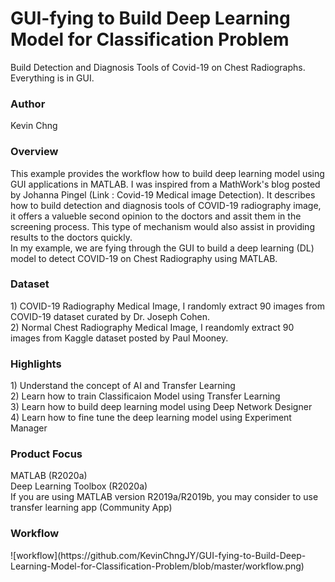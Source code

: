 <h1> GUI-fying to Build Deep Learning Model for Classification Problem</h1>
Build Detection and Diagnosis Tools of Covid-19 on Chest Radiographs. Everything is in GUI.<br>

<h3>Author</h3>
Kevin Chng
<br>
<h3>Overview</h3>
This example provides the workflow how to build deep learning model using GUI applications in MATLAB. I was inspired from a MathWork's blog posted by Johanna Pingel (Link : Covid-19 Medical image Detection). It describes how to build detection and diagnosis tools of COVID-19 radiography image, it offers a valueble second opinion to the doctors and assit them in the screening process. This type of mechanism would also assist in providing results to the doctors quickly. <br>
In my example, we are fying through the GUI to build a deep learning (DL) model to detect COVID-19 on Chest Radiography using MATLAB.<br>

<h3>Dataset</h3>
1) COVID-19 Radiography Medical Image, I randomly extract 90 images from COVID-19 dataset curated by Dr. Joseph Cohen.<br>
2) Normal Chest Radiography Medical Image, I reandomly extract 90 images from Kaggle dataset posted by Paul Mooney.<br> 
<h3>Highlights </h3>
1) Understand the concept of AI and Transfer Learning<br>
2) Learn how to train Classificaion Model using Transfer Learning<br>
3) Learn how to build deep learning model using Deep Network Designer<br> 
4) Learn how to fine tune the deep learning model using Experiment Manager<br>
<h3>Product Focus</h3>
MATLAB (R2020a)<br>
Deep Learning Toolbox (R2020a)<br>
If you are using MATLAB version R2019a/R2019b, you may consider to use transfer learning app (Community App)<br>
<h3>Workflow</h3>
![workflow](https://github.com/KevinChngJY/GUI-fying-to-Build-Deep-Learning-Model-for-Classification-Problem/blob/master/workflow.png)
